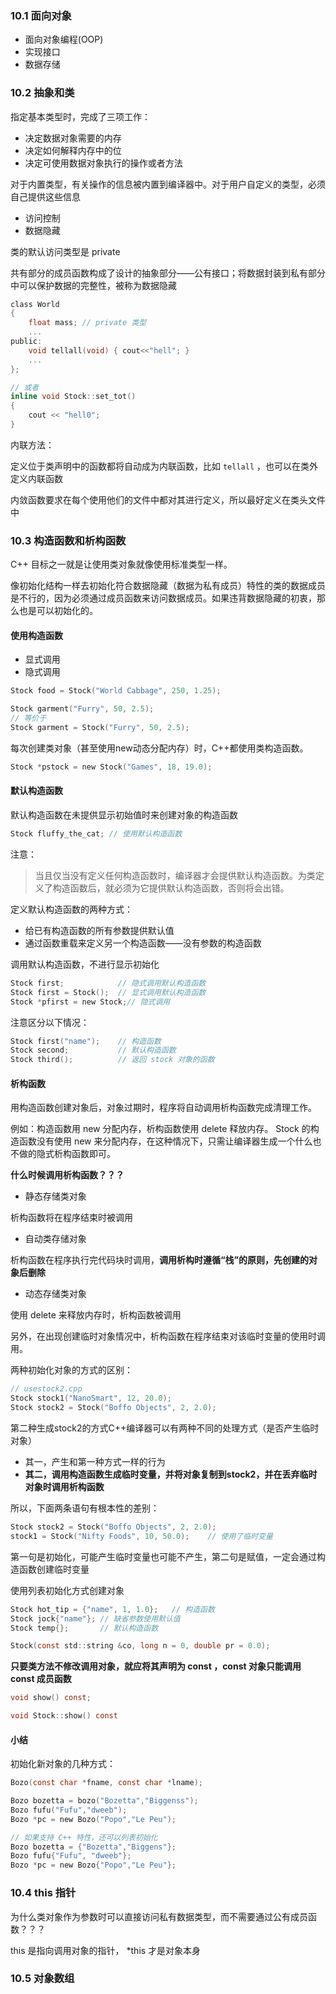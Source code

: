 ### 10.1 面向对象

- 面向对象编程(OOP)
- 实现接口
- 数据存储

### 10.2 抽象和类

指定基本类型时，完成了三项工作：
- 决定数据对象需要的内存
- 决定如何解释内存中的位
- 决定可使用数据对象执行的操作或者方法

对于内置类型，有关操作的信息被内置到编译器中。对于用户自定义的类型，必须自己提供这些信息

- 访问控制  
- 数据隐藏

类的默认访问类型是 private

共有部分的成员函数构成了设计的抽象部分——公有接口；将数据封装到私有部分中可以保护数据的完整性，被称为数据隐藏

```c
class World
{
    float mass; // private 类型
    ...
public:
    void tellall(void) { cout<<"hell"; }
    ...
};

// 或者
inline void Stock::set_tot()
{
    cout << "hell0";
}
```

内联方法：

定义位于类声明中的函数都将自动成为内联函数，比如 `tellall` ，也可以在类外定义内联函数

内敛函数要求在每个使用他们的文件中都对其进行定义，所以最好定义在类头文件中

### 10.3 构造函数和析构函数

C++ 目标之一就是让使用类对象就像使用标准类型一样。

像初始化结构一样去初始化符合数据隐藏（数据为私有成员）特性的类的数据成员是不行的，因为必须通过成员函数来访问数据成员。如果违背数据隐藏的初衷，那么也是可以初始化的。

#### 使用构造函数

- 显式调用
- 隐式调用

```c
Stock food = Stock("World Cabbage", 250, 1.25);

Stock garment("Furry", 50, 2.5);
// 等价于
Stock garment = Stock("Furry", 50, 2.5);
```

每次创建类对象（甚至使用new动态分配内存）时，C++都使用类构造函数。
```c
Stock *pstock = new Stock("Games", 18, 19.0);
```

#### 默认构造函数

默认构造函数在未提供显示初始值时来创建对象的构造函数
```c
Stock fluffy_the_cat; // 使用默认构造函数
```

注意：
> 当且仅当没有定义任何构造函数时，编译器才会提供默认构造函数。为类定义了构造函数后，就必须为它提供默认构造函数，否则将会出错。

定义默认构造函数的两种方式：
- 给已有构造函数的所有参数提供默认值
- 通过函数重载来定义另一个构造函数——没有参数的构造函数

调用默认构造函数，不进行显示初始化
```c
Stock first;            // 隐式调用默认构造函数
Stock first = Stock();  // 显式调用默认构造函数
Stock *pfirst = new Stock;// 隐式调用
```

注意区分以下情况：
```c
Stock first("name");    // 构造函数
Stock second;           // 默认构造函数
Stock third();          // 返回 stock 对象的函数
```

#### 析构函数

用构造函数创建对象后，对象过期时，程序将自动调用析构函数完成清理工作。

例如：构造函数用 new 分配内存，析构函数使用 delete 释放内存。 Stock 的构造函数没有使用 new 来分配内存，在这种情况下，只需让编译器生成一个什么也不做的隐式析构函数即可。

**什么时候调用析构函数？？？**

- 静态存储类对象

析构函数将在程序结束时被调用

- 自动类存储对象

析构函数在程序执行完代码块时调用，**调用析构时遵循“栈”的原则，先创建的对象后删除**

- 动态存储类对象

使用 delete 来释放内存时，析构函数被调用

另外，在出现创建临时对象情况中，析构函数在程序结束对该临时变量的使用时调用。


两种初始化对象的方式的区别：
```c
// usestock2.cpp
Stock stock1("NanoSmart", 12, 20.0);
Stock stock2 = Stock("Boffo Objects", 2, 2.0);
```
第二种生成stock2的方式C++编译器可以有两种不同的处理方式（是否产生临时对象）
- 其一，产生和第一种方式一样的行为
- **其二，调用构造函数生成临时变量，并将对象复制到stock2，并在丢弃临时对象时调用析构函数**

所以，下面两条语句有根本性的差别：
```c
Stock stock2 = Stock("Boffo Objects", 2, 2.0);
stock1 = Stock("Nifty Foods", 10, 50.0);    // 使用了临时变量
```

第一句是初始化，可能产生临时变量也可能不产生，第二句是赋值，一定会通过构造函数创建临时变量

使用列表初始化方式创建对象
```c
Stock hot_tip = {"name", 1, 1.0};   // 构造函数
Stock jock{"name"}; // 缺省参数使用默认值
Stock temp{};       // 默认构造函数

Stock(const std::string &co, long n = 0, double pr = 0.0);
```

**只要类方法不修改调用对象，就应将其声明为 const ，const 对象只能调用 const 成员函数**
```c
void show() const;

void Stock::show() const
```

#### 小结

初始化新对象的几种方式：
```c
Bozo(const char *fname, const char *lname);

Bozo bozetta = bozo("Bozetta","Biggenss");
Bozo fufu("Fufu","dweeb");
Bozo *pc = new Bozo("Popo","Le Peu");

// 如果支持 C++ 特性，还可以列表初始化
Bozo bozetta = {"Bozetta","Biggens"};
Bozo fufu{"Fufu", "dweeb"};
Bozo *pc = new Bozo{"Popo","Le Peu"}; 
```

### 10.4 this 指针

为什么类对象作为参数时可以直接访问私有数据类型，而不需要通过公有成员函数？？？

this 是指向调用对象的指针， *this 才是对象本身

### 10.5 对象数组
